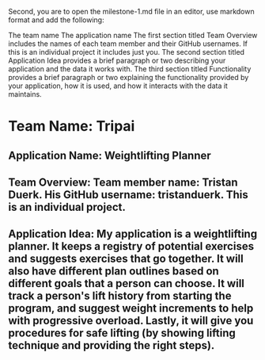 Second, you are to open the milestone-1.md file in an editor, use markdown format  and add the following:

The team name
The application name
The first section titled Team Overview includes the names of each team member and their GitHub usernames. If this is an individual project it includes just you.
The second section titled Application Idea provides a brief paragraph or two describing your application and the data it works with.
The third section titled Functionality provides a brief paragraph or two explaining the functionality provided by your application, how it is used, and how it interacts with the data it maintains.

# Team Name: Tripai
## Application Name: Weightlifting Planner
## Team Overview: Team member name: Tristan Duerk. His GitHub username: tristanduerk. This is an individual project.
## Application Idea: My application is a weightlifting planner. It keeps a registry of potential exercises and suggests exercises that go together. It will also have different plan outlines based on different goals that a person can choose. It will track a person's lift history from starting the program, and suggest weight increments to help with progressive overload. Lastly, it will give you procedures for safe lifting (by showing lifting technique and providing the right steps).